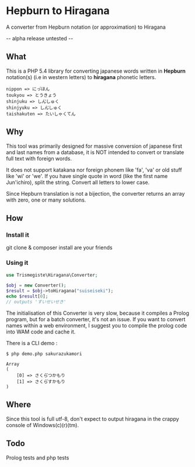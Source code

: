 # Hepburn to Hiragana

A converter from Hepburn notation (or approximation) to Hiragana

-- alpha release untested --

## What

This is a PHP 5.4 library for converting japanese words written in **Hepburn** notation(s) 
(i.e in western letters) to **hiragana** phonetic letters.

```
nippon => にっ゚ほん
toukyou => とうきょう
shinjuku => しん゙しゅく
shinjyuku => しん゙しゅく
taishakuten => たいしゃくてん
```

## Why

This tool was primarily designed for massive conversion of japanese first and last names from
a database, it is NOT intended to convert or translate full text with foreign words.

It does not support katakana nor foreign phonem like 'fa', 'va' or old stuff
like 'wi' or 'we'. If you have single quote in word (like the first name 
Jun'ichiro), split the string. Convert all letters to lower case.

Since Hepburn translation is not a bijection, the converter returns an array 
with zero, one or many solutions. 

## How

### Install it

git clone & composer install are your friends

### Using it

```php
use Trismegiste\Hiragana\Converter;

$obj = new Converter();
$result = $obj->toHiragana("suiseiseki");
echo $result[0];
// outputs 'すいせいせき'
```

The initialisation of this Converter is very slow, because it compiles a Prolog
program, but for a batch converter, it's not an issue. If you want to convert
names within a web environment, I suggest you to compile the prolog code into WAM
code and cache it.

There is a CLI demo :
```
$ php demo.php sakurazukamori

Array
(
    [0] => さくら゙つかもり
    [1] => さくら゙すかもり
)
```

## Where

Since this tool is full utf-8, don't expect to output hiragana in the crappy
console of Windows(c)(r)(tm).

## Todo

Prolog tests and php tests